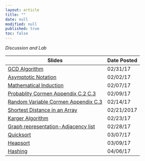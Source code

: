 ```yaml
---
layout: article
title: ""
date: null
modified: null
published: true
toc: false
---
```


*Discussion and Lab*

Slides | Date Posted
---------- | -----------  
[GCD Algorithm](http://enee351.github.io/discussions/week1/lab1.pptx) | 02/31/17  
[Asymptotic Notation](http://enee351.github.io/discussions/week1/discussion1.pptx) | 02/02/17  
[Mathematical Induction](http://enee351.github.io/discussions/week2/discussion2.pptx) | 02/07/17  
[Probablity Cormen Appendix C.2 C.3]() | 02/09/17  
[Random Variable Cormen Appendix C.3](http://enee351.github.io/discussions/week3/discussion3.ppt) | 02/14/17   
[Shortest Distance in an Array](http://enee351.github.io/discussions/week4/distance.c) | 02/21/2017  
[Karger Algorithm](http://enee351.github.io/discussions/week5/week5.zip) | 02/23/17  
[Graph representation-Adjacency list](http://enee351.github.io/discussions/week5/week5.zip) | 02/28/17  
[Quicksort](http://enee351.github.io/discussions/week6/quicksort.c) | 03/07/17  
[Heapsort](http://enee351.github.io/discussions/week6/heapsort_skeleton.c) | 03/09/17  
[Hashing](http://enee351.github.io/discussions/week8/week8.zip) | 04/06/17  


<!---
Handout | Date Posted
---------- | -----------
[Insertion sort and mergesort](http://enee351.github.io/discussions/week2/lab.pdf) | 02/02/16
[Induction](http://enee351.github.io/discussions/week2/discussion.pdf) | 02/04/16
[Maxima Set](http://enee351.github.io/discussions/week3/lab.pdf) | 02/09/16
[Big O](http://enee351.github.io/discussions/week3/discussion.pdf) | 02/11/16
[Matrix Multiplication](http://enee351.github.io/discussions/week4/mmult.c) | 02/16/16
[Master Theorem](http://enee351.github.io/discussions/week4/discussion.pdf) | 02/18/16
-->

